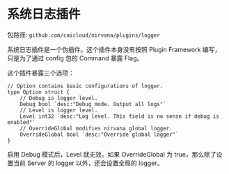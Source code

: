 # 系统日志插件

包路径: `github.com/caicloud/nirvana/plugins/logger`

系统日志插件是一个伪插件。这个插件本身没有按照 Plugin Framework 编写，只是为了通过 config 包的 Command 暴露 Flag。

这个插件暴露三个选项：
```
// Option contains basic configurations of logger.
type Option struct {
	// Debug is logger level.
	Debug bool `desc:"Debug mode. Output all logs"`
	// Level is logger level.
	Level int32 `desc:"Log level. This field is no sense if debug is enabled"`
	// OverrideGlobal modifies nirvana global logger.
	OverrideGlobal bool `desc:"Override global logger"`
}
```
启用 Debug 模式后，Level 就无效。如果 OverrideGlobal 为 true，那么除了设置当前 Server 的 logger 以外，还会设置全局的 logger。
